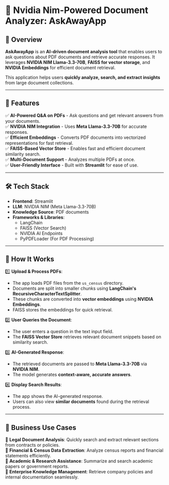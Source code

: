 # 📄 Nvidia Nim-Powered Document Analyzer: AskAwayApp

## 📌 Overview

**AskAwayApp** is an **AI-driven document analysis tool** that enables users to ask questions about PDF documents and retrieve accurate responses. It leverages **NVIDIA NIM Llama-3.3-70B**, **FAISS for vector storage**, and **NVIDIA Embeddings** for efficient document retrieval.

This application helps users **quickly analyze, search, and extract insights** from large document collections.

---

## 🌟 Features

✅ **AI-Powered Q&A on PDFs** - Ask questions and get relevant answers from your documents.  
✅ **NVIDIA NIM Integration** - Uses **Meta Llama-3.3-70B** for accurate responses.  
✅ **Efficient Embeddings** - Converts PDF documents into vectorized representations for fast retrieval.  
✅ **FAISS-Based Vector Store** - Enables fast and efficient document similarity search.  
✅ **Multi-Document Support** - Analyzes multiple PDFs at once.  
✅ **User-Friendly Interface** - Built with **Streamlit** for ease of use.  

---

## 🛠️ Tech Stack

- **Frontend**: Streamlit  
- **LLM**: NVIDIA NIM (Meta Llama-3.3-70B)  
- **Knowledge Source**: PDF documents  
- **Frameworks & Libraries**:
  - LangChain  
  - FAISS (Vector Search)  
  - NVIDIA AI Endpoints  
  - PyPDFLoader (For PDF Processing)  

---

## 🔄 How It Works

1️⃣ **Upload & Process PDFs**:  
   - The app loads PDF files from the `us_census` directory.  
   - Documents are split into smaller chunks using **LangChain's RecursiveCharacterTextSplitter**.  
   - These chunks are converted into **vector embeddings** using **NVIDIA Embeddings**.  
   - FAISS stores the embeddings for quick retrieval.

2️⃣ **User Queries the Document**:  
   - The user enters a question in the text input field.  
   - The **FAISS Vector Store** retrieves relevant document snippets based on similarity search.  

3️⃣ **AI-Generated Response**:  
   - The retrieved documents are passed to **Meta Llama-3.3-70B** via **NVIDIA NIM**.  
   - The model generates **context-aware, accurate answers**.  

4️⃣ **Display Search Results**:  
   - The app shows the AI-generated response.  
   - Users can also view **similar documents** found during the retrieval process.  

---

## 🚀 Business Use Cases

🔹 **Legal Document Analysis**: Quickly search and extract relevant sections from contracts or policies.  
🔹 **Financial & Census Data Extraction**: Analyze census reports and financial statements efficiently.  
🔹 **Academic & Research Assistance**: Summarize and search academic papers or government reports.  
🔹 **Enterprise Knowledge Management**: Retrieve company policies and internal documentation seamlessly.  

